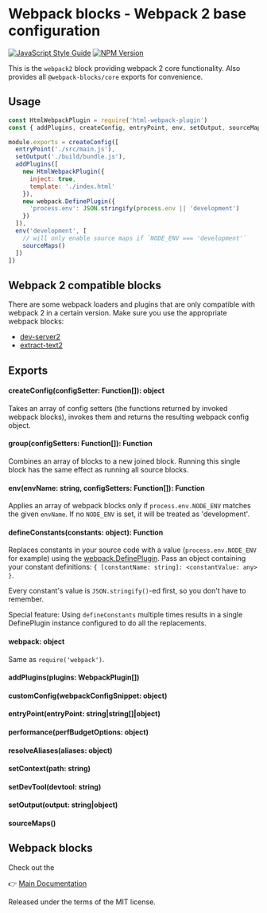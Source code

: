 # Webpack blocks - Webpack 2 base configuration

[![JavaScript Style Guide](https://img.shields.io/badge/code%20style-standard-brightgreen.svg)](http://standardjs.com/)
[![NPM Version](https://img.shields.io/npm/v/@webpack-blocks/webpack2.svg)](https://www.npmjs.com/package/@webpack-blocks/webpack2)

This is the `webpack2` block providing webpack 2 core functionality. Also provides all `@webpack-blocks/core` exports for convenience.


## Usage

```js
const HtmlWebpackPlugin = require('html-webpack-plugin')
const { addPlugins, createConfig, entryPoint, env, setOutput, sourceMaps, webpack } = require('@webpack-blocks/webpack2')

module.exports = createConfig([
  entryPoint('./src/main.js'),
  setOutput('./build/bundle.js'),
  addPlugins([
    new HtmlWebpackPlugin({
      inject: true,
      template: './index.html'
    }),
    new webpack.DefinePlugin({
      'process.env': JSON.stringify(process.env || 'development')
    })
  ]),
  env('development', [
    // will only enable source maps if `NODE_ENV === 'development'`
    sourceMaps()
  ])
])
```


## Webpack 2 compatible blocks

There are some webpack loaders and plugins that are only compatible with webpack 2 in a certain version.
Make sure you use the appropriate webpack blocks:

* [dev-server2](https://www.npmjs.com/package/@webpack-blocks/dev-server2)
* [extract-text2](https://www.npmjs.com/package/@webpack-blocks/extract-text2)


## Exports

#### createConfig(configSetter: Function[]): object

Takes an array of config setters (the functions returned by invoked webpack blocks), invokes them and returns the resulting webpack config object.

#### group(configSetters: Function[]): Function

Combines an array of blocks to a new joined block. Running this single block has the same effect as running all source blocks.

#### env(envName: string, configSetters: Function[]): Function

Applies an array of webpack blocks only if `process.env.NODE_ENV` matches the given `envName`. If no `NODE_ENV` is set, it will be treated as 'development'.

#### defineConstants(constants: object): Function

Replaces constants in your source code with a value (`process.env.NODE_ENV` for example) using the [webpack.DefinePlugin](https://webpack.github.io/docs/list-of-plugins.html#defineplugin). Pass an object containing your constant definitions: `{ [constantName: string]: <constantValue: any> }`.

Every constant's value is `JSON.stringify()`-ed first, so you don't have to remember.

Special feature: Using `defineConstants` multiple times results in a single DefinePlugin instance configured to do all the replacements.

#### webpack: object

Same as `require('webpack')`.

#### addPlugins(plugins: WebpackPlugin[])
#### customConfig(webpackConfigSnippet: object)
#### entryPoint(entryPoint: string|string[]|object)
#### performance(perfBudgetOptions: object)
#### resolveAliases(aliases: object)
#### setContext(path: string)
#### setDevTool(devtool: string)
#### setOutput(output: string|object)
#### sourceMaps()


## Webpack blocks

Check out the

👉 [Main Documentation](https://github.com/andywer/webpack-blocks)

Released under the terms of the MIT license.
